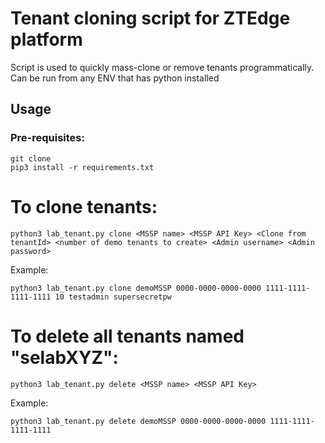 # Tenant cloning script for ZTEdge platform
Script is used to quickly mass-clone or remove tenants programmatically. Can be run from any ENV that has python installed

## Usage

### Pre-requisites:

```
git clone
pip3 install -r requirements.txt
```

# To clone tenants:

```
python3 lab_tenant.py clone <MSSP name> <MSSP API Key> <Clone from tenantId> <number of demo tenants to create> <Admin username> <Admin password>
```
Example:

```
python3 lab_tenant.py clone demoMSSP 0000-0000-0000-0000 1111-1111-1111-1111 10 testadmin supersecretpw
```
# To delete all tenants named "selabXYZ":

```
python3 lab_tenant.py delete <MSSP name> <MSSP API Key>
```

Example:

```
python3 lab_tenant.py delete demoMSSP 0000-0000-0000-0000 1111-1111-1111-1111
```

